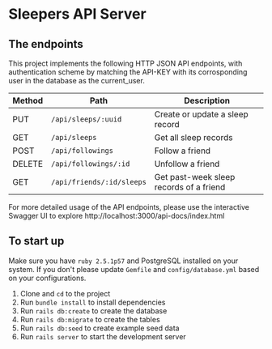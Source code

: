 # Sleepers API Server

## The endpoints

This project implements the following HTTP JSON API endpoints, with authentication scheme by matching the API-KEY with its corrosponding user in the database as the current_user.

| Method | Path                       | Description
| ------ | -------------------------- | ---------------------------------------
| PUT    | `/api/sleeps/:uuid`        | Create or update a sleep record
| GET    | `/api/sleeps`              | Get all sleep records
| POST   | `/api/followings`          | Follow a friend
| DELETE | `/api/followings/:id`      | Unfollow a friend
| GET    | `/api/friends/:id/sleeps`  | Get past-week sleep records of a friend

For more detailed usage of the API endpoints, please use the interactive Swagger UI to explore http://localhost:3000/api-docs/index.html

## To start up

Make sure you have `ruby 2.5.1p57` and PostgreSQL installed on your system. If you don't please update `Gemfile` and `config/database.yml` based on your configurations.

1. Clone and `cd` to the project
2. Run `bundle install` to install dependencies
3. Run `rails db:create` to create the database
4. Run `rails db:migrate` to create the tables
5. Run `rails db:seed` to create example seed data
6. Run `rails server` to start the development server
